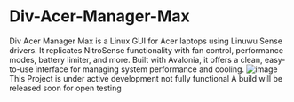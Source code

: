 # Div-Acer-Manager-Max
Div Acer Manager Max is a Linux GUI for Acer laptops using Linuwu Sense drivers. It replicates NitroSense functionality with fan control, performance modes, battery limiter, and more. Built with Avalonia, it offers a clean, easy-to-use interface for managing system performance and cooling.
![image](https://github.com/user-attachments/assets/1494adca-3e3c-4a88-8bca-ba83e61b6354)
This Project is under active development not fully functional
A build will be released soon for open testing
